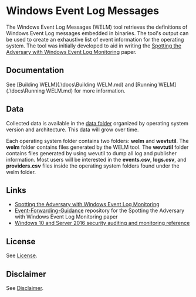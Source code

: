# Windows Event Log Messages
The Windows Event Log Messages (WELM) tool retrieves the definitions of Windows Event Log messages embedded in binaries. The tool's output can be used to create an exhaustive list of event information for the operating system. The tool was initially developed to aid in writing the [Spotting the Adversary with Windows Event Log Monitoring](https://www.iad.gov/iad/library/ia-guidance/security-configuration/applications/spotting-the-adversary-with-windows-event-log-monitoring.cfm) paper.

## Documentation
See [Building WELM](.\docs\Building WELM.md) and [Running WELM](.\docs\Running WELM.md) for more information.

## Data
Collected data is available in the [data folder](.\docs\data) organized by operating system version and architecture. This data will grow over time. 

Each operating system folder contains two folders: **welm** and **wevtutil**. The **welm** folder contains files generated by the WELM tool. The **wevtutil** folder contains files generated by using wevutil to dump all log and publisher information. Most users will be interested in the **events.csv**, **logs.csv**, and **providers.csv** files inside the operating system folders found under the welm folder.

## Links
* [Spotting the Adversary with Windows Event Log Monitoring](https://www.iad.gov/iad/library/ia-guidance/security-configuration/applications/spotting-the-adversary-with-windows-event-log-monitoring.cfm)
* [Event-Forwarding-Guidance](https://github.com/iadgov/Event-Forwarding-Guidance) repository for the Spotting the Adversary with Windows Event Log Monitoring paper
* [Windows 10 and Server 2016 security auditing and monitoring reference](https://www.microsoft.com/en-us/download/details.aspx?id=52630)

## License
See [License](LICENSE.md).

## Disclaimer
See [Disclaimer](DISCLAIMER.md).

